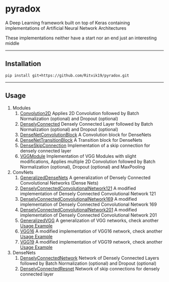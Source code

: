 # pyradox
A Deep Learning framework built on top of Keras containing implementations of Artificial Neural Network Architectures

These implementations neither have a start nor an end just an interesting middle
___
## Installation

    pip install git+https://github.com/Ritvik19/pyradox.git
___

## Usage

1. Modules
   1. [Convolution2D](https://github.com/Ritvik19/pyradox-tutorials/blob/main/tutorials/Convolution2D.ipynb) Applies 2D Convolution followed by Batch Normalization (optional) and Dropout (optional)
   2. [DenselyConnected](https://github.com/Ritvik19/pyradox-tutorials/blob/main/tutorials/DenselyConnected.ipynb) Densely Connected Layer followed by Batch Normalization (optional) and Dropout (optional)
   3. [DenseNetConvolutionBlock](https://github.com/Ritvik19/pyradox-tutorials/blob/main/tutorials/DenseNetConvolutionBlock.ipynb) A Convolution block for DenseNets
   4. [DenseNetTransitionBlock](https://github.com/Ritvik19/pyradox-tutorials/blob/main/tutorials/DenseNetTransitionBlock.ipynb) A Transition block for DenseNets
   5. [DenseSkipConnection](https://github.com/Ritvik19/pyradox-tutorials/blob/main/tutorials/DenseSkipConnection.ipynb) Implementation of a skip connection for densely connected layer
   6. [VGGModule](https://github.com/Ritvik19/pyradox-tutorials/blob/main/tutorials/VGG-Module.ipynb) Implementation of VGG Modules with slight modifications, Applies multiple 2D Convolution followed by Batch Normalization (optional), Dropout (optional) and MaxPooling
2. ConvNets
   1.  [GeneralizedDenseNets](https://github.com/Ritvik19/pyradox-tutorials/blob/main/tutorials/GeneralizedDenseNets.ipynb) A generalization of Densely Connected Convolutional Networks (Dense Nets)
   2.  [DenselyConnectedConvolutionalNetwork121](https://github.com/Ritvik19/pyradox-tutorials/blob/main/tutorials/DenselyConnectedConvolutionalNetwork121.ipynb) A modified implementation of Densely Connected Convolutional Network 121
   3.  [DenselyConnectedConvolutionalNetwork169](https://github.com/Ritvik19/pyradox-tutorials/blob/main/tutorials/DenselyConnectedConvolutionalNetwork169.ipynb) A modified implementation of Densely Connected Convolutional Network 169
   4.  [DenselyConnectedConvolutionalNetwork201](https://github.com/Ritvik19/pyradox-tutorials/blob/main/tutorials/DenselyConnectedConvolutionalNetwork201.ipynb) A modified implementation of Densely Connected Convolutional Network 201
   5. [GeneralizedVGG](https://github.com/Ritvik19/pyradox-tutorials/blob/main/tutorials/GeneralizedVGG-1.ipynb) A generalization of VGG networks, check another [Usage Example](https://github.com/Ritvik19/pyradox-tutorials/blob/main/tutorials/GeneralizedVGG-2.ipynb)
   6. [VGG16](https://github.com/Ritvik19/pyradox-tutorials/blob/main/tutorials/VGG16-1.ipynb) A modified implementation of VGG16 network, check another [Usage Example](https://github.com/Ritvik19/pyradox-tutorials/blob/main/tutorials/VGG16-2.ipynb)
   7. [VGG19](https://github.com/Ritvik19/pyradox-tutorials/blob/main/tutorials/VGG19-1.ipynb) A modified implementation of VGG19 network, check another [Usage Example](https://github.com/Ritvik19/pyradox-tutorials/blob/main/tutorials/VGG19-2.ipynb)
3. DenseNets
   1. [DenselyConnectedNetwork](https://github.com/Ritvik19/pyradox-tutorials/blob/main/tutorials/DenselyConnectedNetwork.ipynb) Network of Densely Connected Layers followed by Batch Normalization (optional) and Dropout (optional)
   2. [DenselyConnectedResnet](https://github.com/Ritvik19/pyradox-tutorials/blob/main/tutorials/DenselyConnectedResnet) Network of skip connections for densely connected layer